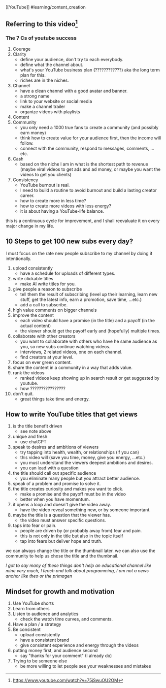 [[YouTube]]
#learning/content_creation 

## Referring to this video[^1]

### The 7 Cs of youtube success

1. Courage
2. Clarity
	- define your audience, don't try to each everybody.
	- define what the channel about.
	- what's your YouTube business plan (????????????) aka the long term plan for this.
	- riches are in the niches.
3. Channel
	- have a clean channel with a good avatar and banner.
	- a strong name
	- link to your website or social media
	- make a channel trailer
	- organize videos with playlists
4. Content
5. Community
	- you only need a 1000 true fans to create a community (and possibly earn money)
	- think how to create value for your audience first, then the income will follow.
	- connect with the community, respond to messages, comments, …etc.
6. Cash
	- based on the niche I am in what is the shortest path to revenue (maybe viral videos to get ads and ad money, or maybe you want the videos to get you clients)
7. Consistency
	- YouTube burnout is real.
	- I need to build a routine to avoid burnout and build a lasting creator career.
	- how to create more in less time?
	- how to create more videos with less energy?
	- it is about having a YouTube-life balance.

this is a continuous cycle for improvement, and I shall reevaluate it on every major change in my life.

## 10 Steps to get 100 new subs every day?

I must focus on the rate new people subscribe to my channel by doing it intentionally.

1. upload consistently
	- have a schedule for uploads of different types.
2. write clickable titles
	- make AI write titles for you.
3. give people a reason to subscribe
	- tell them the result of subscribing (level up their learning, learn new stuff, get the latest info, earn a promotion, save time, …etc.)
	- add a call to subscribe.
4. high value comments on bigger channels
5. improve the content
	- each video should have a promise (in the title) and a payoff (in the actual content)
	- the viewer should get the payoff early and (hopefully) multiple times.
6. collaborate with other creators
	- you want to collaborate with others who have he same audience as you, so new subs continue watching videos.
	- interviews, 2 related videos, one on each channel.
	- find creators at your level.
7. focus on ever green content.
8. share the content in a community in a way that adds value.
9. rank the videos
	- ranked videos keep showing up in search result or get suggested by youtube.
	- how ????????????????
10. don't quit.
	- great things take time and energy.

## How to write YouTube titles that get views

1. is the title benefit driven
	- see note above
2. unique and fresh
	- use chatGPT
3. speak to desires and ambitions of viewers
	- try tapping into health, wealth, or relationships (if you can)
	- this video will (save you time, money, give you energy, …etc.)
	- you must understand the viewers deepest ambitions and desires.
	- you can lead with a question
4. the title should call out specific audience
	- you eliminate many people but you attract better audience.
5. speak of a problem and promise to solve it.
6. the title creates curiosity and makes you want to click.
	- make a promise and the payoff must be in the video
	- better when you have momentum.
7. it opens a loop and doesn't give the video away.
	- have the video reveal something new, or by someone important.
8. maybe the title is a question that the viewer has.
	- the video must answer specific questions.
9. taps into fear or pain.
	- people are driven by (or probably away from) fear and pain.
	- this is not only in the title but also in the topic itself
	- tap into fears but deliver hope and truth.

we can always change the title or the thumbnail later. we can also use the community to help us chose the title and the thumbnail.

*I got to say many of these things don't help an educational channel like mine very much, I teach and talk about programming, I am not a news anchor like theo or the primagen*

## Mindset for growth and motivation

1. Use YouTube shorts
2. Learn from others
3. Listen to audience and analytics
	- check the watch time curves, and comments.
4. Have a plan / a strategy
5. Be consistent
	- upload consistently
	- have a consistent brand
	- give consistent experience and energy through the videos
6. putting money first, and audience second
	- say "thanks for your comment" (I already do)
7. Trying to be someone else
	- be more willing to let people see your weaknesses and mistakes

[^1]: https://www.youtube.com/watch?v=75jSwuOU2OM
